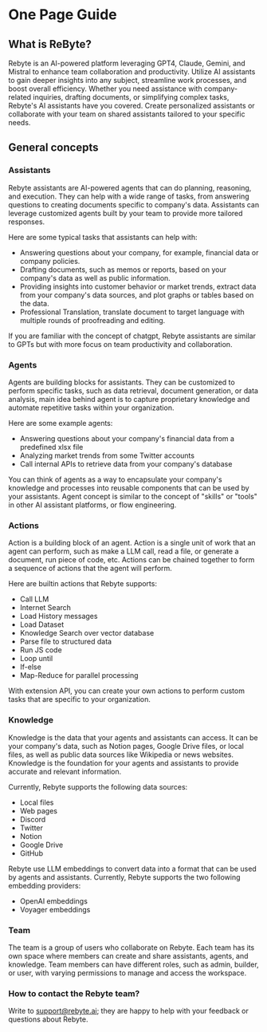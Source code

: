 # One Page Guide

## What is ReByte?

Rebyte is an AI-powered platform leveraging GPT4, Claude, Gemini, and Mistral to enhance team collaboration and productivity. Utilize AI assistants to gain deeper insights into any subject, streamline work processes, and boost overall efficiency. Whether you need assistance with company-related inquiries, drafting documents, or simplifying complex tasks, Rebyte's AI assistants have you covered. Create personalized assistants or collaborate with your team on shared assistants tailored to your specific needs.

## General concepts


### Assistants

Rebyte assistants are AI-powered agents that can do planning, reasoning, and execution. They can help with a wide range of tasks, from answering questions to creating documents specific to company's data. Assistants can leverage customized agents built by your team to provide more tailored responses.

Here are some typical tasks that assistants can help with:

- Answering questions about your company, for example, financial data or company policies.
- Drafting documents, such as memos or reports, based on your company's data as well as public information.
- Providing insights into customer behavior or market trends, extract data from your company's data sources, and plot graphs or tables based on the data.
- Professional Translation, translate document to target language with multiple rounds of proofreading and editing.

If you are familiar with the concept of chatgpt, Rebyte assistants are similar to GPTs but with more focus on team productivity and collaboration.

### Agents

Agents are building blocks for assistants. They can be customized to perform specific tasks, such as data retrieval, document generation, or data analysis, main idea behind agent is to capture proprietary knowledge and automate repetitive tasks within your organization.

Here are some example agents:

- Answering questions about your company's financial data from a predefined xlsx file
- Analyzing market trends from some Twitter accounts
- Call internal APIs to retrieve data from your company's database


You can think of agents as a way to encapsulate your company's knowledge and processes into reusable components that can be used by your assistants.
Agent concept is similar to the concept of "skills" or "tools" in other AI assistant platforms, or flow engineering.

### Actions

Action is a building block of an agent. Action is a single unit of work that an agent can perform, such as make a LLM call, read a file, or generate a document, run piece of code, etc.
Actions can be chained together to form a sequence of actions that the agent will perform.

Here are builtin actions that Rebyte supports:

- Call LLM
- Internet Search
- Load History messages
- Load Dataset
- Knowledge Search over vector database
- Parse file to structured data
- Run JS code
- Loop until
- If-else
- Map-Reduce for parallel processing

With extension API, you can create your own actions to perform custom tasks that are specific to your organization.

### Knowledge

Knowledge is the data that your agents and assistants can access. It can be your company's data, such as Notion pages, Google Drive files, or local files, as well as public data sources like Wikipedia or news websites. Knowledge is the foundation for your agents and assistants to provide accurate and relevant information.

Currently, Rebyte supports the following data sources:

- Local files
- Web pages
- Discord
- Twitter
- Notion
- Google Drive
- GitHub

Rebyte use LLM embeddings to convert data into a format that can be used by agents and assistants. Currently, Rebyte supports the two following embedding providers:

- OpenAI embeddings
- Voyager embeddings

### Team

The team is a group of users who collaborate on Rebyte. Each team has its own space where members can create and share assistants, agents, and knowledge. Team members can have different roles, such as admin, builder, or user, with varying permissions to manage and access the workspace.

### How to contact the Rebyte team?

Write to [support@rebyte.ai](mailto:support@rebyte.ai); they are happy to help with your feedback or questions about Rebyte.
